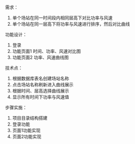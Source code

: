 需求：
  1. 单个场站在同一时间段内相同层高下对比功率与风速
  2. 单个场站在同一层高下将功率与风速进行排序，然后对比曲线

功能设计：
  1. 登录
  2. 功能页面1 时间、功率、风速对比图
  3. 功能页面2 功率、风速曲线图

技术点：
  1. 根据数据库表名创建场站名称
  2. 点击场站名称刷新进入曲线展示
  3. 根据时间、层高选择曲线展示
  4. 显示所有时间下功率与风速值

步骤实施：
  1. 项目目录结构搭建
  2. 登录功能
  3. 页面1功能实现
  4. 页面2功能实现

